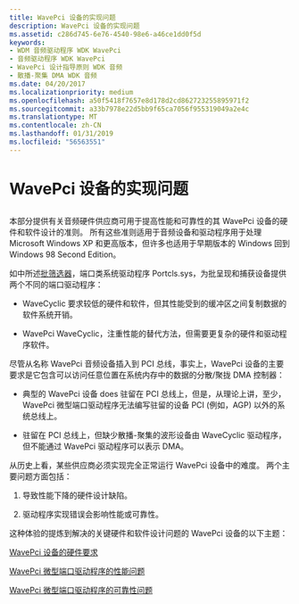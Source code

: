 ```yaml
---
title: WavePci 设备的实现问题
description: WavePci 设备的实现问题
ms.assetid: c286d745-6e76-4540-98e6-a46ce1dd0f5d
keywords:
- WDM 音频驱动程序 WDK WavePci
- 音频驱动程序 WDK WavePci
- WavePci 设计指导原则 WDK 音频
- 散播-聚集 DMA WDK 音频
ms.date: 04/20/2017
ms.localizationpriority: medium
ms.openlocfilehash: a50f5418f7657e8d178d2cd862723255895971f2
ms.sourcegitcommit: a33b7978e22d5bb9f65ca7056f955319049a2e4c
ms.translationtype: MT
ms.contentlocale: zh-CN
ms.lasthandoff: 01/31/2019
ms.locfileid: "56563551"
---
```

# <a name="implementation-issues-for-wavepci-devices"></a>WavePci 设备的实现问题


## <span id="implementation_issues_for_wavepci_devices"></span><span id="IMPLEMENTATION_ISSUES_FOR_WAVEPCI_DEVICES"></span>


本部分提供有关音频硬件供应商可用于提高性能和可靠性的其 WavePci 设备的硬件和软件设计的准则。 所有这些准则适用于音频设备和驱动程序用于处理 Microsoft Windows XP 和更高版本，但许多也适用于早期版本的 Windows 回到 Windows 98 Second Edition。

如中所述[批筛选器](wave-filters.md)，端口类系统驱动程序 Portcls.sys，为批呈现和捕获设备提供两个不同的端口驱动程序：

-   WaveCyclic 要求较低的硬件和软件，但其性能受到的缓冲区之间复制数据的软件系统开销。

-   WavePci WaveCyclic，注重性能的替代方法，但需要更复杂的硬件和驱动程序软件。

尽管从名称 WavePci 音频设备插入到 PCI 总线，事实上，WavePci 设备的主要要求是它包含可以访问任意位置在系统内存中的数据的分散/聚拢 DMA 控制器：

-   典型的 WavePci 设备 does 驻留在 PCI 总线上，但是，从理论上讲，至少，WavePci 微型端口驱动程序无法编写驻留的设备 PCI (例如，AGP) 以外的系统总线上。

-   驻留在 PCI 总线上，但缺少散播-聚集的波形设备由 WaveCyclic 驱动程序，但不能通过 WavePci 驱动程序可以表示 DMA。

从历史上看，某些供应商必须实现完全正常运行 WavePci 设备中的难度。 两个主要问题方面包括：

1.  导致性能下降的硬件设计缺陷。

2.  驱动程序实现错误会影响性能或可靠性。

这种体验的提炼到解决的关键硬件和软件设计问题的 WavePci 设备的以下主题：

[WavePci 设备的硬件要求](hardware-requirements-for-wavepci-devices.md)

[WavePci 微型端口驱动程序的性能问题](performance-issues-for-a-wavepci-miniport-driver.md)

[WavePci 微型端口驱动程序的可靠性问题](reliability-issues-for-a-wavepci-miniport-driver.md)

 

 




